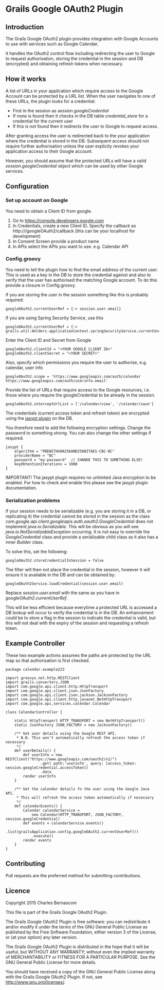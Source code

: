 # Grails Google OAuth2 Plugin

## Introduction

The Grails Google OAuth2 plugin provides integration with Google Accounts to use with services such as Google Calendar.

It handles the OAuth2 control flow including redirecting the user to Google to request authorisation,  storing the credential in the session and DB (encrypted) and obtaining refresh tokens when necessary.

## How it works
A list of URLs in your application which require access to the Google Account can be protected by a URL list.  When the user navigates to one of these URLs, the plugin looks for a credential:

 - First in the session as *session.googleCredential*
 - If none is found then it checks in the DB table *credential_store* for a credential for the current user
 - If this is not found then it redirects the user to Google to request access.

After granting access the user is redirected back to the your application where the credential is stored in the DB.  Subsequent access should not require further authorisation unless the user explicity revokes your application access to their Google account.

However, you should assume that the protected URLs will have a valid *session.googleCredential* object which can be used by other Google services.

## Configuration
### Set up account on Google

You need to obtain a Client ID from google.

 1. Go to <https://console.developers.google.com>
 1. In Credentials, create a new Client ID. Specify the callback as http://<yourapp>/googleOAuth2/callback (this can be your localhost for development)
 1. In Consent Screen provide a product name
 1. In APIs select the APIs you want to use.  e.g. Calendar API

### Config.groovy

You need to tell the plugin how to find the email address of the current user.  This is used as a key in the DB to store the credential against and also to verify that the user has authorised the matching Google account.  To do this provide a closure in Config.groovy.

If you are storing the user in the session something like this is probably required:

	googleOAuth2.currentUserRef = {-> session.user.email}

If you are using Spring Security Service, use this

	googleOAuth2.currentUserRef = {-> grails.util.Holders.applicationContext.springSecurityService.currentUser.email}


Enter the Client ID and Secret from Google

	googleOAuth2.clientId = "<YOUR GOOGLE CLIENT ID>"
	googleOAuth2.clientSecret = "<YOUR SECRET>"


Also, specify which permissions you require the user to authorise, e.g. calendar, user info

	googleOAuth2.scope = 'https://www.googleapis.com/auth/calendar https://www.googleapis.com/auth/userinfo.email'

Provide the list of URLs that require access to the Google resources, i.e. those where you require the googleCredential to be already in the session.

	googleOAuth2.interceptUrlList = ['/calendar/view', '/calendar/save']

The credentials (current access token and refresh token) are encrypted using the [jasypt plugin](http://grails.org/plugin/jasypt-encryption) on the DB.

You therefore need to add the following encryption settings.  Change the password to something strong.  You can also change the other settings if required.

	jasypt {
		algorithm = "PBEWITHSHA256AND256BITAES-CBC-BC"
		providerName = "BC"
		password = "my-password"  // CHANGE THIS TO SOMETHING ELSE!
		keyObtentionIterations = 1000
	}

IMPORTANT! The jasypt plugin requires no unlimited Java encryption to be enabled.  For how to check and enable this please see the jasypt plugin documentation.

### Serialization problems

If your session needs to be serializable (e.g. you are storing it in a DB, or replicating it) the credential cannot be stored in the session as the class *com.google.api.client.googleapis.auth.oauth2.GoogleCredential* does not implement *java.io.Serializable*.  This will be obvious as you will see *java.io.NotSerializableException* occurring.  It is not easy to override the *GoogleCredential* class and provide a serializable child class as it also has a inner *Builder* class.

To solve this, set the following:

	googleOAuth2.storeCredentialInSession = false

The filter will then not place the credential in the session, however it will ensure it is available in the DB and can be obtained by:

	googleOAuth2Service.loadCredential(session.user.email)

Replace *session.user.email* with the same as you have in *googleOAuth2.currentUserRef*.

This will be less efficient because everytime a protected URL is accessed a DB lookup will occur to verify the credential is in the DB.  An enhancement could be to store a flag in the session to indicate the credential is valid, but this will not deal with the expiry of the session and requesting a refresh token.

## Example Controller

These two example actions assumes the paths are protected by the URL map so that authorisation is first checked.

```
package calendar.example223

import groovyx.net.http.RESTClient
import grails.converters.JSON
import com.google.api.client.http.HttpTransport
import com.google.api.client.json.JsonFactory
import com.google.api.client.json.jackson.JacksonFactory
import com.google.api.client.http.javanet.NetHttpTransport
import com.google.api.services.calendar.Calendar

class CalendarController {

	static HttpTransport HTTP_TRANSPORT = new NetHttpTransport()
	static JsonFactory JSON_FACTORY = new JacksonFactory()

    /** Get user details using the Google REST API.
     * N.B. This won't automatically refresh the access token if necessary
     */
    def userDetails() {
		def userInfo = new RESTClient("https://www.googleapis.com/oauth2/v1/")
				.get( path:'userinfo', query: [access_token: session.googleCredential.accessToken])
				.data
		render userInfo
    }

    /** Get the calendar details fo the user using the Google Java API.
     * This will refresh the access token automatically if necessary
     */
    def calendarEvents() {
		Calendar calendarService =
			new Calendar(HTTP_TRANSPORT, JSON_FACTORY, session.googleCredential)
		def events = calendarService.events()
			.list(grailsApplication.config.googleOAuth2.currentUserRef())
			.execute()
		render events
    }
}
```

## Contributing

Pull requests are the preferred method for submitting contributions.

## Licence

Copyright 2015 Charles Bernasconi

This file is part of the Grails Google OAuth2 Plugin.

The Grails Google OAuth2 Plugin is free software: you can redistribute it and/or modify
it under the terms of the GNU General Public License as published by
the Free Software Foundation, either version 3 of the License, or
(at your option) any later version.

The Grails Google OAuth2 Plugin is distributed in the hope that it will be useful,
but WITHOUT ANY WARRANTY; without even the implied warranty of
MERCHANTABILITY or FITNESS FOR A PARTICULAR PURPOSE.  See the
GNU General Public License for more details.

You should have received a copy of the GNU General Public License
along with the Grails Google OAuth2 Plugin.  If not, see <http://www.gnu.org/licenses/>.

